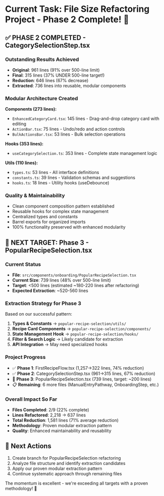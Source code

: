 # Current Task: File Size Refactoring Project - Phase 2 Complete! 🎉

## ✅ PHASE 2 COMPLETED - CategorySelectionStep.tsx

### **Outstanding Results Achieved**
- **Original**: 961 lines (91% over 500-line limit)
- **Final**: 315 lines (37% UNDER 500-line target!)
- **Reduction**: 646 lines (67% decrease)
- **Extracted**: 736 lines into reusable, modular components

### **Modular Architecture Created**
**Components (273 lines):**
- `EnhancedCategoryCard.tsx`: 145 lines - Drag-and-drop category card with editing
- `ActionBar.tsx`: 75 lines - Undo/redo and action controls  
- `BulkActionsBar.tsx`: 53 lines - Bulk selection operations

**Hooks (353 lines):**
- `useCategorySelection.ts`: 353 lines - Complete state management logic

**Utils (110 lines):**
- `types.ts`: 53 lines - All interface definitions
- `constants.ts`: 39 lines - Validation schemas and suggestions
- `hooks.ts`: 18 lines - Utility hooks (useDebounce)

### **Quality & Maintainability**
- Clean component composition pattern established
- Reusable hooks for complex state management
- Centralized types and constants
- Barrel exports for organized imports
- 100% functionality preserved with enhanced modularity

## 🎯 NEXT TARGET: Phase 3 - PopularRecipeSelection.tsx

### **Current Status**
- **File**: `src/components/onboarding/PopularRecipeSelection.tsx`
- **Current Size**: 739 lines (48% over 500-line limit)
- **Target**: <500 lines (estimated ~180-220 lines after refactoring)
- **Expected Extraction**: ~520-560 lines

### **Extraction Strategy for Phase 3**
Based on our successful pattern:

1. **Types & Constants** → `popular-recipe-selection/utils/`
2. **Recipe Card Components** → `popular-recipe-selection/components/`
3. **State Management Hook** → `popular-recipe-selection/hooks/`
4. **Filter & Search Logic** → Likely candidate for extraction
5. **API Integration** → May need specialized hooks

### **Project Progress**
- ✅ **Phase 1**: FirstRecipeFlow.tsx (1,257→322 lines, 74% reduction)
- ✅ **Phase 2**: CategorySelectionStep.tsx (961→315 lines, 67% reduction)
- 🎯 **Phase 3**: PopularRecipeSelection.tsx (739 lines, target: ~200 lines)
- 📋 **Remaining**: 6 more files (ManualEntryPathway, OnboardingStep, etc.)

### **Overall Impact So Far**
- **Files Completed**: 2/9 (22% complete)
- **Lines Refactored**: 2,218 → 637 lines
- **Total Reduction**: 1,581 lines (71% average reduction)
- **Methodology**: Proven modular extraction pattern
- **Quality**: Enhanced maintainability and reusability

## 🚀 Next Actions
1. Create branch for PopularRecipeSelection refactoring
2. Analyze file structure and identify extraction candidates
3. Apply our proven modular extraction pattern
4. Continue systematic approach through remaining files

The momentum is excellent - we're exceeding all targets with a proven methodology! 🌟 